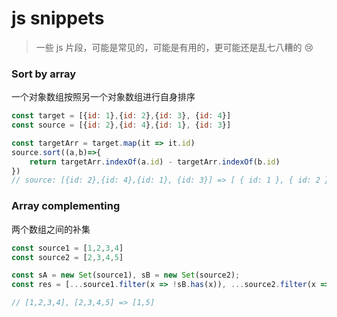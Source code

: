 # js snippets
> 一些 js 片段，可能是常见的，可能是有用的，更可能还是乱七八糟的 😢

### Sort by array 
一个对象数组按照另一个对象数组进行自身排序
```js
const target = [{id: 1},{id: 2},{id: 3}, {id: 4}]
const source = [{id: 2},{id: 4},{id: 1}, {id: 3}]

const targetArr = target.map(it => it.id)
source.sort((a,b)=>{
    return targetArr.indexOf(a.id) - targetArr.indexOf(b.id)
})
// source: [{id: 2},{id: 4},{id: 1}, {id: 3}] => [ { id: 1 }, { id: 2 }, { id: 3 }, { id: 4 } ]
```

### Array complementing 
两个数组之间的补集
```js
const source1 = [1,2,3,4]
const source2 = [2,3,4,5]

const sA = new Set(source1), sB = new Set(source2);
const res = [...source1.filter(x => !sB.has(x)), ...source2.filter(x => !sA.has(x))]

// [1,2,3,4], [2,3,4,5] => [1,5]
```